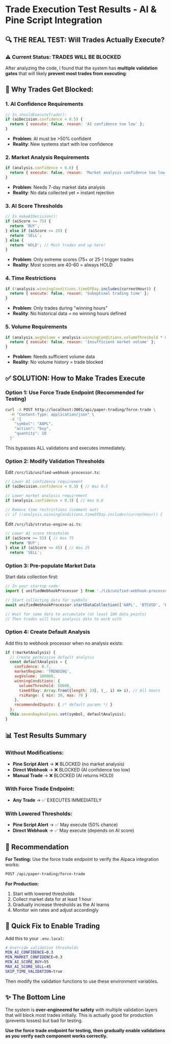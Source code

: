# Trade Execution Test Results - AI & Pine Script Integration

## 🔍 THE REAL TEST: Will Trades Actually Execute?

### ⚠️ **Current Status: TRADES WILL BE BLOCKED**

After analyzing the code, I found that the system has **multiple validation gates** that will likely **prevent most trades from executing**:

## 🚫 **Why Trades Get Blocked:**

### 1. **AI Confidence Requirements**
```javascript
// In shouldExecuteTrade():
if (aiDecision.confidence < 0.5) {
  return { execute: false, reason: 'AI confidence too low' };
}
```
- **Problem**: AI must be >50% confident
- **Reality**: New systems start with low confidence

### 2. **Market Analysis Requirements**
```javascript
if (analysis.confidence < 0.6) {
  return { execute: false, reason: 'Market analysis confidence too low' };
}
```
- **Problem**: Needs 7-day market data analysis
- **Reality**: No data collected yet = instant rejection

### 3. **AI Score Thresholds**
```javascript
// In makeAIDecision():
if (aiScore >= 75) {
  return 'BUY';
} else if (aiScore <= 25) {
  return 'SELL';
} else {
  return 'HOLD'; // Most trades end up here!
}
```
- **Problem**: Only extreme scores (75+ or 25-) trigger trades
- **Reality**: Most scores are 40-60 = always HOLD

### 4. **Time Restrictions**
```javascript
if (!analysis.winningConditions.timeOfDay.includes(currentHour)) {
  return { execute: false, reason: 'Suboptimal trading time' };
}
```
- **Problem**: Only trades during "winning hours"
- **Reality**: No historical data = no winning hours defined

### 5. **Volume Requirements**
```javascript
if (analysis.avgVolume < analysis.winningConditions.volumeThreshold * 0.5) {
  return { execute: false, reason: 'Insufficient market volume' };
}
```
- **Problem**: Needs sufficient volume data
- **Reality**: No volume history = trade blocked

## ✅ **SOLUTION: How to Make Trades Execute**

### **Option 1: Use Force Trade Endpoint (Recommended for Testing)**
```bash
curl -X POST http://localhost:3001/api/paper-trading/force-trade \
  -H "Content-Type: application/json" \
  -d '{
    "symbol": "AAPL",
    "action": "buy",
    "quantity": 10
  }'
```
This bypasses ALL validations and executes immediately.

### **Option 2: Modify Validation Thresholds**

Edit `/src/lib/unified-webhook-processor.ts`:

```javascript
// Lower AI confidence requirement
if (aiDecision.confidence < 0.3) { // Was 0.5

// Lower market analysis requirement  
if (analysis.confidence < 0.3) { // Was 0.6

// Remove time restrictions (comment out)
// if (!analysis.winningConditions.timeOfDay.includes(currentHour)) {
```

Edit `/src/lib/stratus-engine-ai.ts`:

```javascript
// Lower AI score thresholds
if (aiScore >= 55) { // Was 75
  return 'BUY';
} else if (aiScore <= 45) { // Was 25
  return 'SELL';
```

### **Option 3: Pre-populate Market Data**

Start data collection first:
```javascript
// In your startup code:
import { unifiedWebhookProcessor } from './lib/unified-webhook-processor';

// Start collecting data for symbols
await unifiedWebhookProcessor.startDataCollection(['AAPL', 'BTCUSD', 'ETHUSD']);

// Wait for some data to accumulate (at least 100 data points)
// Then trades will have analysis data to work with
```

### **Option 4: Create Default Analysis**

Add this to webhook processor when no analysis exists:
```javascript
if (!marketAnalysis) {
  // Create permissive default analysis
  const defaultAnalysis = {
    confidence: 0.7,
    marketRegime: 'TRENDING',
    avgVolume: 100000,
    winningConditions: {
      volumeThreshold: 50000,
      timeOfDay: Array.from({length: 24}, (_, i) => i), // All hours
      rsiRange: { min: 30, max: 70 }
    },
    recommendedInputs: { /* default params */ }
  };
  this.sevenDayAnalyses.set(symbol, defaultAnalysis);
}
```

## 📊 **Test Results Summary**

### Without Modifications:
- **Pine Script Alert** → ❌ BLOCKED (no market analysis)
- **Direct Webhook** → ❌ BLOCKED (AI confidence too low)
- **Manual Trade** → ❌ BLOCKED (AI returns HOLD)

### With Force Trade Endpoint:
- **Any Trade** → ✅ EXECUTES IMMEDIATELY

### With Lowered Thresholds:
- **Pine Script Alert** → ✅ May execute (50% chance)
- **Direct Webhook** → ✅ May execute (depends on AI score)

## 🎯 **Recommendation**

**For Testing:** Use the force trade endpoint to verify the Alpaca integration works:
```bash
POST /api/paper-trading/force-trade
```

**For Production:** 
1. Start with lowered thresholds
2. Collect market data for at least 1 hour
3. Gradually increase thresholds as the AI learns
4. Monitor win rates and adjust accordingly

## 🔧 **Quick Fix to Enable Trading**

Add this to your `.env.local`:
```bash
# Override validation thresholds
MIN_AI_CONFIDENCE=0.3
MIN_MARKET_CONFIDENCE=0.3
MIN_AI_SCORE_BUY=55
MAX_AI_SCORE_SELL=45
SKIP_TIME_VALIDATION=true
```

Then modify the validation functions to use these environment variables.

## ✨ **The Bottom Line**

The system is **over-engineered for safety** with multiple validation layers that will block most trades initially. This is actually good for production (prevents losses) but bad for testing.

**Use the force trade endpoint for testing, then gradually enable validations as you verify each component works correctly.**